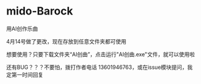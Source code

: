 # mido-Barock
用AI创作乐曲

4月14号做了更改，现在存放到任意文件夹都可使用

想要使用？只要下载文件夹“AI创曲”，点击运行"AI创曲.exe"文件，就可以使用啦

还有BUG？？？不要怕，拨打作者电话 13601946763，或在issue模块提问，我定第一时间回复
